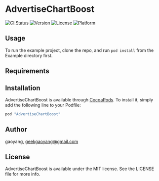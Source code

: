 # AdvertiseChartBoost

[![CI Status](http://img.shields.io/travis/gaoyang/AdvertiseChartBoost.svg?style=flat)](https://travis-ci.org/gaoyang/AdvertiseChartBoost)
[![Version](https://img.shields.io/cocoapods/v/AdvertiseChartBoost.svg?style=flat)](http://cocoapods.org/pods/AdvertiseChartBoost)
[![License](https://img.shields.io/cocoapods/l/AdvertiseChartBoost.svg?style=flat)](http://cocoapods.org/pods/AdvertiseChartBoost)
[![Platform](https://img.shields.io/cocoapods/p/AdvertiseChartBoost.svg?style=flat)](http://cocoapods.org/pods/AdvertiseChartBoost)

## Usage

To run the example project, clone the repo, and run `pod install` from the Example directory first.

## Requirements

## Installation

AdvertiseChartBoost is available through [CocoaPods](http://cocoapods.org). To install
it, simply add the following line to your Podfile:

```ruby
pod "AdvertiseChartBoost"
```

## Author

gaoyang, geekgaoyang@gmail.com

## License

AdvertiseChartBoost is available under the MIT license. See the LICENSE file for more info.
